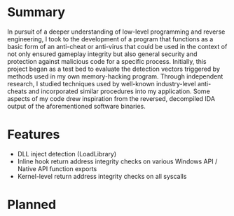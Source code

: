# Summary
In pursuit of a deeper understanding of low-level programming and reverse engineering, I took to the development of a program that functions as a basic form of an anti-cheat or anti-virus that could be used in the context of not only ensured gameplay integrity but also general security and protection against malicious code for a specific process. Initially, this project began as a test bed to evaluate the detection vectors triggered by methods used in my own memory-hacking program. Through independent research, I studied techniques used by well-known industry-level anti-cheats and incorporated similar procedures into my application. Some aspects of my code drew inspiration from the reversed, decompiled IDA output of the aforementioned software binaries.
# Features
* DLL inject detection (LoadLibrary)
* Inline hook return address integrity checks on various Windows API / Native API function exports
* Kernel-level return address integrity checks on all syscalls
# Planned

